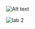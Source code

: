 ![Alt text](lab2/images/git-icon.png "Optional title")

![lab 2](https://github.com/[username]/[reponame]/blob/[branch]/image.jpg?raw=true)
